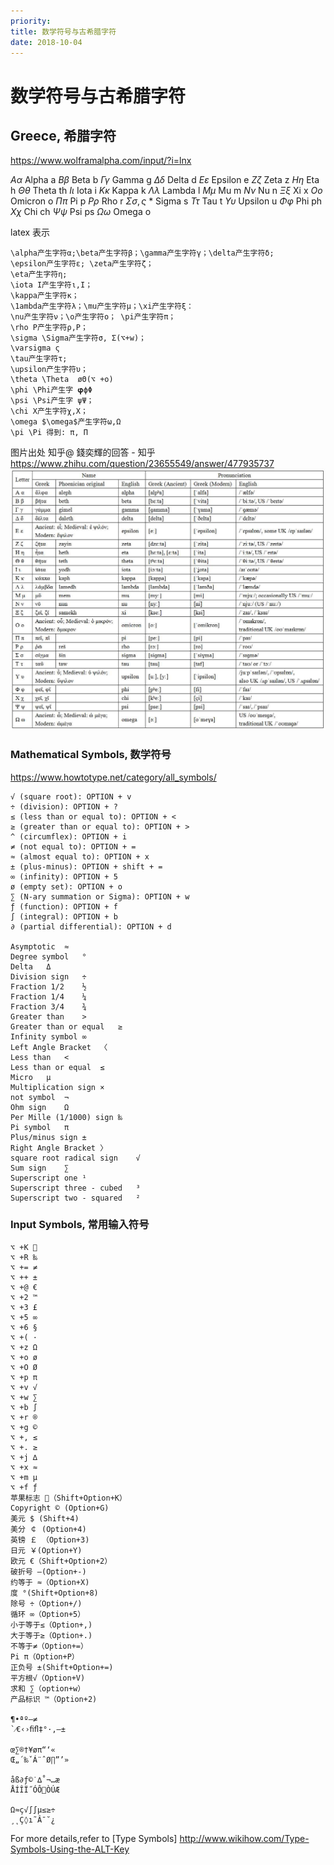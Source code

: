 ```yaml
---
priority: 
title: 数学符号与古希腊字符
date: 2018-10-04
---
```

# 数学符号与古希腊字符

## Greece, 希腊字符
https://www.wolframalpha.com/input/?i=lnx

$Α	α$	Alpha	a
$Β	β$	Beta	b
$Γ	γ$	Gamma	g
$Δ	δ$	Delta	d
$Ε	ε$	Epsilon	e
$Ζ	ζ$	Zeta	z
$Η	η$	Eta	h
$Θ	θ$	Theta	th
$Ι	ι$	Iota	i
$Κ	κ$	Kappa	k
$Λ	λ$	Lambda	l
$Μ	μ$	Mu	m
$Ν	ν$	Nu	n
$Ξ	ξ$	Xi	x
$Ο	ο$	Omicron	o
$Π	π$	Pi	p
$Ρ	ρ$	Rho	r
$Σ	σ,ς$ *	Sigma	s
$Τ	τ$	Tau	t
$Υ	υ$	Upsilon	u
$Φ	φ$	Phi	ph
$Χ	χ$	Chi	ch
$Ψ	ψ$	Psi	ps
$Ω	ω$	Omega	o

latex 表示

    \alpha产生字符α;\beta产生字符β；\gamma产生字符γ；\delta产生字符δ;
    \epsilon产生字符ε; \zeta产生字符ζ；
    \eta产生字符η;
    \iota I产生字符ι,I；
    \kappa产生字符κ；
    \1ambda产生字符λ；\mu产生字符μ；\xi产生字符ξ：
    \nu产生字符ν；\o产生字符o； \pi产生字符π；
    \rho P产生字符ρ,P；
    \sigma \Sigma产生字符σ, Σ(⌥+w)；
    \varsigma ς
    \tau产生字符τ;
    \upsilon产生字符υ；
    \theta \Theta  øΘ(⌥ +o)
    \phi \Phi产生字 𝛗ϕΦ
    \psi \Psi产生字 ψΨ；
    \chi X产生字符χ,Χ；
    \omega $\omega$产生字符ω,Ω
    \pi \Pi 得到: π, Π


图片出处 知乎@ 錢奕輝的回答 - 知乎 https://www.zhihu.com/question/23655549/answer/477935737
![](/img/math/math-symbol.jpg)

### Mathematical Symbols, 数学符号
https://www.howtotype.net/category/all_symbols/

    √ (square root): OPTION + v
    ÷ (division): OPTION + ?
    ≤ (less than or equal to): OPTION + <
    ≥ (greater than or equal to): OPTION + >
    ^ (circumflex): OPTION + i
    ≠ (not equal to): OPTION + =
    ≈ (almost equal to): OPTION + x
    ± (plus-minus): OPTION + shift + =
    ∞ (infinity): OPTION + 5
    ø (empty set): OPTION + o
    ∑ (N-ary summation or Sigma): OPTION + w
    ƒ (function): OPTION + f
    ∫ (integral): OPTION + b
    ∂ (partial differential): OPTION + d

	Asymptotic	≈
 	Degree symbol	°
 	Delta	Δ
 	Division sign	÷
 	Fraction 1/2	½
 	Fraction 1/4	¼
 	Fraction 3/4	¾
 	Greater than	>
 	Greater than or equal	≥
 	Infinity symbol	∞
 	Left Angle Bracket	〈
 	Less than	<
 	Less than or equal	≤
 	Micro	µ
 	Multiplication sign	×
 	not symbol	¬
 	Ohm sign	Ω
 	Per Mille (1/1000) sign	‰
 	Pi symbol	π
 	Plus/minus sign	±
 	Right Angle Bracket	〉
 	square root radical sign	√
 	Sum sign	∑
 	Superscript one	¹
 	Superscript three - cubed	³
 	Superscript two - squared	²

### Input Symbols, 常用输入符号

	⌥ +K 
	⌥ +R ‰
	⌥ += ≠
	⌥ ++ ±
	⌥ +@ €
	⌥ +2 ™
	⌥ +3 £
	⌥ +5 ∞
	⌥ +6 §
	⌥ +( ·
	⌥ +z Ω
	⌥ +o ø
	⌥ +O Ø
	⌥ +p π
	⌥ +v √
	⌥ +w ∑
	⌥ +b ∫
	⌥ +r ®
	⌥ +g ©
	⌥ +, ≤
	⌥ +. ≥
	⌥ +j ∆
	⌥ +x ≈
	⌥ +m µ
	⌥ +f ƒ
    苹果标志 （Shift+Option+K）
    Copyright © (Option+G)
    美元 $ (Shift+4)
    美分 ￠ (Option+4)
    英镑 ￡ （Option+3)
    日元 ￥(Option+Y)
    欧元 €（Shift+Option+2）
    破折号 –(Option+-)
    约等于 ≈（Option+X)
    度 °(Shift+Option+8)
    除号 ÷（Option+/)
    循环 ∞（Option+5）
    小于等于≤（Option+,)
    大于等于≥（Option+.)
    不等于≠（Option+=）
    Pi π（Option+P）
    正负号 ±(Shift+Option+=)
    平方根√（Option+V)
    求和 ∑（option+w）
    产品标识 ™（Option+2)

	¶•ªº–≠
	`⁄€‹›ﬁﬂ‡°·‚—±

	œ∑®†¥øπ“‘«
	Œ„´‰ˇÁ¨ˆØ∏”’»

	åß∂ƒ©˙∆˚¬…æ
	ÅÍÎÏ˝ÓÔÒÚÆ

	Ω≈ç√∫∫µ≤≥÷
	¸˛Ç◊ı˜Â¯˘¿

For more details,refer to [Type Symbols]
http://www.wikihow.com/Type-Symbols-Using-the-ALT-Key